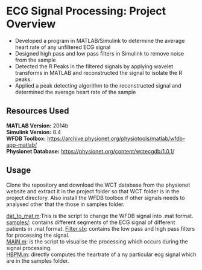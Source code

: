 # ECG Signal Processing: Project Overview
* Developed a program in MATLAB/Simulink to determine the average heart rate of any unfiltered ECG signal
* Designed high pass and low pass filters in Simulink to remove noise from the sample
* Detected the R Peaks in the filtered signals by applying wavelet transforms in MATLAB and reconstructed the signal to isolate the R peaks.
* Applied a peak detecting algorithm to the reconstructed signal and determined the average heart rate of the sample

## Resources Used
**MATLAB Version:** 2014b   
**Simulink Version:** 8.4   
**WFDB Toolbox:** https://archive.physionet.org/physiotools/matlab/wfdb-app-matlab/   
**Physionet Database:** https://physionet.org/content/wctecgdb/1.0.1/   

## Usage
Clone the repository and download the WCT database from the physionet website and extract it in the project folder so that WCT folder is in the project directory. Also install the WFDB toolbox if other signals needs to analysed other that the those in samples folder. 

[dat_to_mat.m](./dat_to_mat.m):This is the script to change the WFDB signal into .mat format.  
[samples/](./samples/): contains different segments of the ECG signal of different patients in .mat format. 
[Filter.slx](./Filter.slx): contains the low pass and high pass filters for processing the signal.  
[MAIN.m](./MAIN.m): is the script to visualise the processing which occurs during the signal processing.  
[HBPM.m](./HBPM.m): directly computes the heartrate of a ny particular ecg signal which are in the samples folder.  
